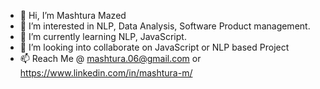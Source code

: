- 👋 Hi, I’m Mashtura Mazed
- 👀 I’m interested in NLP, Data Analysis, Software Product management.
- 🌱 I’m currently learning NLP, JavaScript.
- 💞️ I’m looking into collaborate on JavaScript or NLP based Project
- 📫 Reach Me @ mashtura.06@gmail.com or https://www.linkedin.com/in/mashtura-m/


